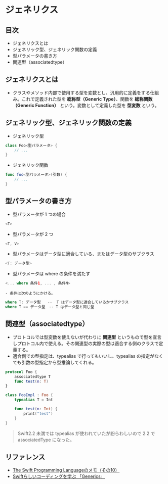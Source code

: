 # ジェネリクス

## 目次
- ジェネリクスとは
- ジェネリック型、ジェネリック関数の定義
- 型パラメータの書き方
- 関連型（associatedtype）


## ジェネリクスとは
- クラスやメソッド内部で使用する型を変数とし、汎用的に定義をする仕組み。これで定義された型を **総称型（Generic Type）**、関数を **総称関数（Generic Function）** という。変数として定義した型を **型変数** という。


## ジェネリック型、ジェネリック関数の定義
- ジェネリック型
```Swift
class Foo<型パラメータ> {
	// ...
}
```
- ジェネリック関数
```Swift
func foo<型パラメータ>(引数) {
	// ...
}
```

## 型パラメータの書き方
- 型パラメータが 1 つの場合
```Swift
<T>
```
- 型パラメータが 2 つ
```Swift
<T, V>
```
- 型パラメータはデータ型に適合している、またはデータ型のサブクラス
```Swift
<T: データ型>
```
- 型パラメータは where の条件を満たす
```Swift
<... where 条件1, ... , 条件N>
```
	- 条件は次のようにかける。
```Swift
where T: データ型	--  T はデータ型に適合しているかサブクラス
where T == データ型　-- T はデータ型と同じ型
```


## 関連型（associatedtype）
- プロトコルでは型変数を使えないが代わりに **関連型** というもので型を宣言しプロトコル内で使える。その関連型の実際の型は適合する側のクラスで定義する。
- 適合側での型指定は、typealias で行ってもいいし、typealias の指定がなくても引数の型指定から型推論してくれる。

```Swift
protocol Foo {
    associatedtype T
    func test(n: T)
}

class FooImpl : Foo {
    typealias T = Int

    func test(n: Int) {
        print("test")
    }
}
```
>Swift2.2 未満では typealias が使われていたが紛らわしいので 2.2 で associatedType になった。



## リファレンス
- [The Swift Programming Languageのメモ（その10）](http://seeku.hateblo.jp/entry/2014/06/14/235451)
- [Swiftらしいコーディングを学ぶ 「Generics」](https://qiita.com/shoheiyokoyama/items/31eca0d4b27bc9608eb8)
